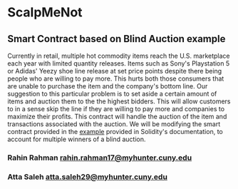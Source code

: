 
# ScalpMeNot 
## Smart Contract based on Blind Auction example


Currently in retail, multiple hot commodity items reach the U.S. marketplace each year 
with limited quantity releases. Items such as Sony's Playstation 5 or Adidas' Yeezy shoe 
line release at set price points despite there being people who are willing to pay more. 
This hurts both those consumers that are unable to purchase the item and the company's 
bottom line. Our suggestion to this particular problem is to set aside a certain amount 
of items and auction them to the the highest bidders. This will allow customers to in a 
sense skip the line if they are willing to pay more and companies to maximize their profits. 
This contract will handle the auction of the item and transactions associated with the auction.
We will be modifying the smart contract provided in the [example](https://docs.soliditylang.org/en/v0.5.13/solidity-by-example.html#id2) provided in Solidity's documentation, to account for multiple winners of a blind auction.



### Rahin Rahman rahin.rahman17@myhunter.cuny.edu
### Atta Saleh atta.saleh29@myhunter.cuny.edu
